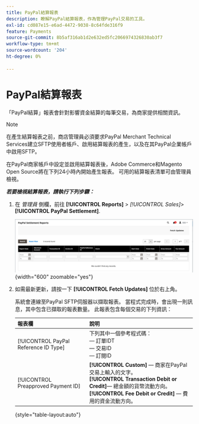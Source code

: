 ```yaml
---
title: PayPal結算報表
description: 瞭解PayPal結算報表，作為管理PayPal交易的工具。
exl-id: cd087e15-e6ad-4472-9038-8c64fde316f9
feature: Payments
source-git-commit: 8b5af316ab1d2e632ed5fc2066974326830ab3f7
workflow-type: tm+mt
source-wordcount: '204'
ht-degree: 0%

---
```


# PayPal結算報表

「PayPal結算」報表會針對影響資金結算的每筆交易，為商家提供相關資訊。

>[!NOTE]
>
>在產生結算報表之前，商店管理員必須要求PayPal Merchant Technical Services建立SFTP使用者帳戶、啟用結算報表的產生，以及在其PayPal企業帳戶中啟用SFTP。

在PayPal商家帳戶中設定並啟用結算報表後，Adobe Commerce和Magento Open Source將在下列24小時內開始產生報表。 可用的結算報表清單可由管理員檢視。

**_若要檢視結算報表，請執行下列步驟：_**

1. 在 _管理員_ 側欄，前往 **[!UICONTROL Reports]** > _[!UICONTROL Sales]_>**[!UICONTROL PayPal Settlement]**.

   ![PayPal結算報表](../getting-started/assets/reports-sales-paypal-settlement.png){width="600" zoomable="yes"}

1. 如需最新更新，請按一下 **[!UICONTROL Fetch Updates]** 位於右上角。

   系統會連線至PayPal SFTP伺服器以擷取報表。 當程式完成時，會出現一則訊息，其中包含已擷取的報表數量。 此報表包含每個交易的下列資訊：

   | 報表欄 | 說明 |
   | ------------ | ----------- |
   | [!UICONTROL PayPal Reference ID Type] | 下列其中一個參考程式碼：<br/> — 訂單IDT<br/> — 交易ID<br/> — 訂閱ID |
   | [!UICONTROL Preapproved Payment ID] | **[!UICONTROL Custom]**  — 商家在PayPal交易上輸入的文字。<br/>**[!UICONTROL Transaction Debit or Credit]**— 總金額的貨幣流動方向。<br/>**[!UICONTROL Fee Debit or Credit]**  — 費用的資金流動方向。 |

   {style="table-layout:auto"}
